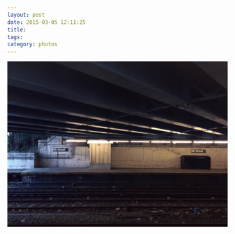 ```yaml
---
layout: post
date: 2015-03-05 12:11:25
title: 
tags:
category: photos
---
```


![title](/assets/photoblog/86-street.jpg)